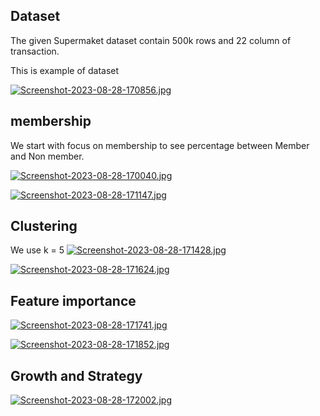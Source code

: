 ## Dataset

The given Supermaket dataset contain 500k rows and 22 column of transaction.

This is example of dataset

[![Screenshot-2023-08-28-170856.jpg](https://i.postimg.cc/zDR3kQvD/Screenshot-2023-08-28-170856.jpg)](https://postimg.cc/6Tt9WYCF)

## membership
We start with focus on membership to see percentage between Member and Non member.

[![Screenshot-2023-08-28-170040.jpg](https://i.postimg.cc/sgTY7LHf/Screenshot-2023-08-28-170040.jpg)](https://postimg.cc/sMZGRTRb)


[![Screenshot-2023-08-28-171147.jpg](https://i.postimg.cc/PrY40K3T/Screenshot-2023-08-28-171147.jpg)](https://postimg.cc/JG7Zk3C2)

## Clustering
We use k = 5
[![Screenshot-2023-08-28-171428.jpg](https://i.postimg.cc/VsjgVDH1/Screenshot-2023-08-28-171428.jpg)](https://postimg.cc/Th3nyq6H)

[![Screenshot-2023-08-28-171624.jpg](https://i.postimg.cc/h4yvcqY0/Screenshot-2023-08-28-171624.jpg)](https://postimg.cc/t76pN8p1)

## Feature importance

[![Screenshot-2023-08-28-171741.jpg](https://i.postimg.cc/KjBmndZ1/Screenshot-2023-08-28-171741.jpg)](https://postimg.cc/n9V8xS9x)

[![Screenshot-2023-08-28-171852.jpg](https://i.postimg.cc/sX5LKyhC/Screenshot-2023-08-28-171852.jpg)](https://postimg.cc/KkvQv6f0)

## Growth and Strategy

[![Screenshot-2023-08-28-172002.jpg](https://i.postimg.cc/9F0pQCQX/Screenshot-2023-08-28-172002.jpg)](https://postimg.cc/jLVN8VfB)
